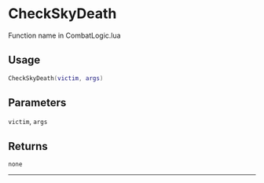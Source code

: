 # CheckSkyDeath
Function name in CombatLogic.lua
## Usage
```lua
CheckSkyDeath(victim, args)
```
## Parameters
`victim`, `args`
## Returns
`none`

---
